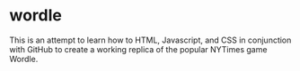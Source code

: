 # wordle
This is an attempt to learn how to HTML, Javascript, and CSS in conjunction with GitHub to create a working replica of the popular NYTimes game Wordle.
